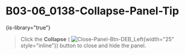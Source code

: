 # B03-06_0138-Collapse-Panel-Tip

{is-library="true"}

<snippet id="B03-06_0138-Collapse-Panel-Tip_snippet">

> Click the **Collapse** ( ![Close-Panel-Btn-DEB_Left](Close-Panel-Btn-DEB_Left.png){width="25" style="inline"}) button to close and hide the panel.
> 
</snippet>